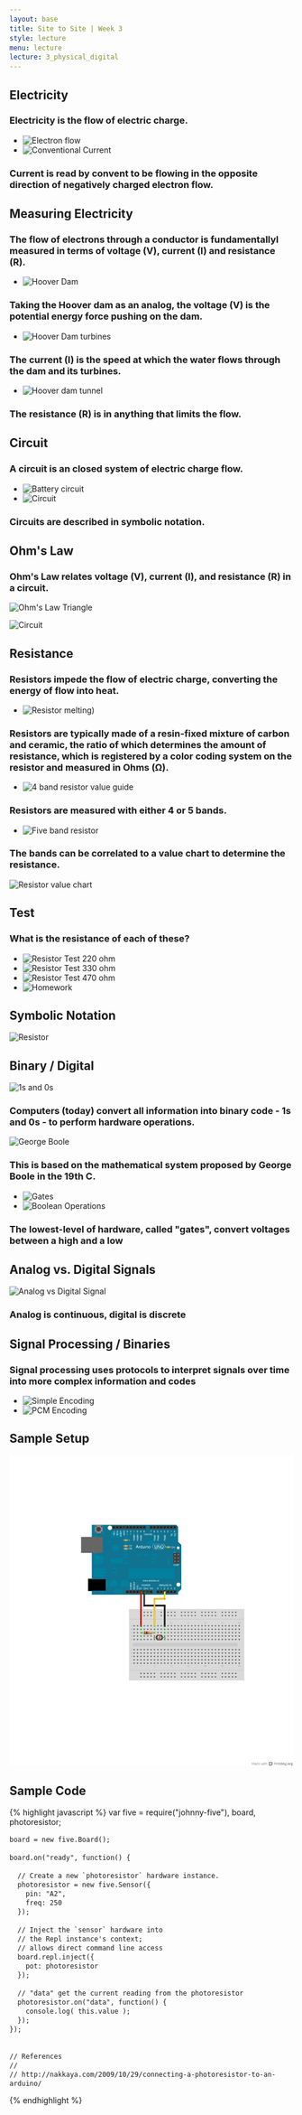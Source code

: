 ```yaml
---
layout: base
title: Site to Site | Week 3
style: lecture
menu: lecture
lecture: 3_physical_digital
---
```

## Electricity

### Electricity is the flow of electric charge.

*	![Electron flow](http://www.nmsea.org/Curriculum/4_6/Electricity/wire_electrons.gif)
*	![Conventional Current](http://physicsnet.co.uk/wp-content/uploads/2010/08/electron-flow.jpg)

### Current is read by convent to be flowing in the opposite direction of negatively charged electron flow.


## Measuring Electricity

### The flow of electrons through a conductor is fundamentallyl measured in terms of voltage (V), current (I) and resistance (R).

*	![Hoover Dam](http://www.arialasvegas.com/sites/default/files/styles/1280x672/public/amenities/tours/hoover%20dam%20picture.jpg)

### Taking the Hoover dam as an analog, the voltage (V) is the potential energy force pushing on the dam.

*	![Hoover Dam turbines](http://upload.wikimedia.org/wikipedia/commons/0/0c/Hoover_Dam's_generators2.jpg)

### The current (I) is the speed at which the water flows through the dam and its turbines.

*	![Hoover dam tunnel](http://i1.ytimg.com/vi/pgkUIUoGrM4/maxresdefault.jpg)

### The resistance (R) is in anything that limits the flow.



## Circuit

### A circuit is an closed system of electric charge flow.

*	![Battery circuit](http://www.pcboard.ca/kits/led_notes/led_circuit_single_led.jpg)
*	![Circuit](http://upload.wikimedia.org/wikipedia/commons/thumb/c/c9/LED_circuit.svg/200px-LED_circuit.svg.png)

### Circuits are described in symbolic notation.


## Ohm's Law

### Ohm's Law relates voltage (V), current (I), and resistance (R) in a circuit.

![Ohm's Law Triangle](http://1.bp.blogspot.com/-u7I--QJ3X3o/UTnjHEMx3_I/AAAAAAAAAB8/U04RXpfpQwM/s1600/Ohm's+Law.gif)

![Circuit](http://upload.wikimedia.org/wikipedia/commons/b/b4/Ohm's_Law_with_Voltage_source_TeX.svg)



## Resistance

### Resistors impede the flow of electric charge, converting the energy of flow into heat.

*	![Resistor melting](http://upload.wikimedia.org/wikipedia/commons/e/e6/Resistor.jpg))

### Resistors are typically made of a resin-fixed mixture of carbon and ceramic, the ratio of which determines the amount of resistance, which is registered by a color coding system on the resistor and measured in Ohms (&Omega;).

*	![4 band resistor value guide](https://www.dlsweb.rmit.edu.au/toolbox/electrotech/toolbox1204/resources/01principles/04properties/images/4band.gif)

### Resistors are measured with either 4 or 5 bands.

*	![Five band resistor](http://guides.machinescience.org/file.php/29/QR/Resistor2.gif)

### The bands can be correlated to a value chart to determine the resistance.

![Resistor value chart](http://tronixstuff.files.wordpress.com/2010/05/resistor-colour-codes-small.jpg)


## Test

### What is the resistance of each of these?

*	![Resistor Test 220 ohm](http://www.opensprints.com/documentation/220ohm_resistor.jpg)
*	![Resistor Test 330 ohm](http://upload.wikimedia.org/wikipedia/commons/3/3e/Resistor_cropped.jpg)
*	![Resistor Test 470 ohm](http://www.basicmicro.com/assets/images/470ohm_resistor.jpg)
*	![Homework](http://25.media.tumblr.com/tumblr_lpvi5qG3MD1qa91zio1_500.jpg)


## Symbolic Notation

![Resistor](http://www.circuitstoday.com/wp-content/uploads/2010/02/Symbol-of-resistor.JPG)






## Binary / Digital

![1s and 0s](http://orionstarmedia.com/inc/sites/TheComputerTutor//inc/images/computer/software-screen5.jpg)

### Computers (today) convert all information into binary code - 1s and 0s - to perform hardware operations.

![George Boole](http://booleanblackbelt.com/wp-content/uploads/2009/02/george_boole.jpg)

### This is based on the mathematical system proposed by George Boole in the 19th C.

*	![Gates](http://www.theshahrevolution.com/CMPSC101/images/thumb/9/9f/Gatetypesannotated.png/500px-Gatetypesannotated.png)
*	![Boolean Operations](http://www.geo.hunter.cuny.edu/~rdatta/gis2/lectures/lecture5/boo.gif)

### The lowest-level of hardware, called "gates", convert voltages between a high and a low

## Analog vs. Digital Signals

![Analog vs Digital Signal](http://soulargrooves.com/new/wp-content/uploads/2012/11/analog-signal.gif)

### Analog is continuous, digital is discrete


## Signal Processing / Binaries

### Signal processing uses protocols to interpret signals over time into more complex information and codes

*	![Simple Encoding](http://ecomputernotes.com/images/Binary-Representation-Forming-Digital-Signal.png)
*	![PCM Encoding](http://www.networkworld.com/subnets/cisco/chapters/1587052695/graphics/04fig01.jpg)






## Sample Setup

![Fritzing for Photoresistor](https://github.com/rwaldron/johnny-five/raw/master/docs/breadboard/photoresistor.png)




## Sample Code

{% highlight javascript %}
	var five = require("johnny-five"),
	    board, photoresistor;

	board = new five.Board();

	board.on("ready", function() {

	  // Create a new `photoresistor` hardware instance.
	  photoresistor = new five.Sensor({
	    pin: "A2",
	    freq: 250
	  });

	  // Inject the `sensor` hardware into
	  // the Repl instance's context;
	  // allows direct command line access
	  board.repl.inject({
	    pot: photoresistor
	  });

	  // "data" get the current reading from the photoresistor
	  photoresistor.on("data", function() {
	    console.log( this.value );
	  });
	});


	// References
	//
	// http://nakkaya.com/2009/10/29/connecting-a-photoresistor-to-an-arduino/
{% endhighlight %}



